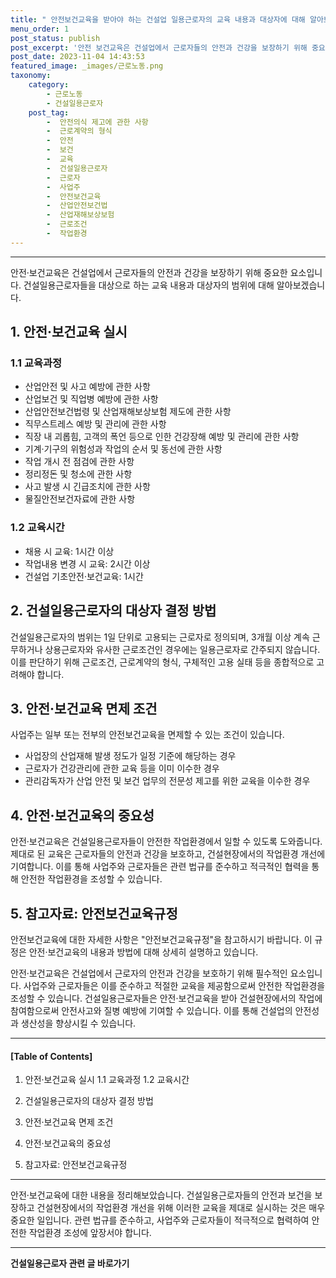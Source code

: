 ```yaml
---
title: " 안전보건교육을 받아야 하는 건설업 일용근로자의 교육 내용과 대상자에 대해 알아보자"
menu_order: 1
post_status: publish
post_excerpt: '안전 보건교육은 건설업에서 근로자들의 안전과 건강을 보장하기 위해 중요한 요소입니다. 건설일용근로자들을 대상으로 하는 교육 내용과 대상자의 범위에 대해 알아보겠습니다.'
post_date: 2023-11-04 14:43:53
featured_image: _images/근로노동.png
taxonomy:
    category:
        - 근로노동
        - 건설일용근로자
    post_tag:
        -  안전의식 제고에 관한 사항
        -  근로계약의 형식
        -  안전
        -  보건
        -  교육
        -  건설일용근로자
        -  근로자
        -  사업주
        -  안전보건교육
        -  산업안전보건법
        -  산업재해보상보험
        -  근로조건
        -  작업환경
---
```



---

안전·보건교육은 건설업에서 근로자들의 안전과 건강을 보장하기 위해 중요한 요소입니다. 건설일용근로자들을 대상으로 하는 교육 내용과 대상자의 범위에 대해 알아보겠습니다.

## 1. 안전·보건교육 실시
### 1.1 교육과정
- 산업안전 및 사고 예방에 관한 사항
- 산업보건 및 직업병 예방에 관한 사항
- 산업안전보건법령 및 산업재해보상보험 제도에 관한 사항
- 직무스트레스 예방 및 관리에 관한 사항
- 직장 내 괴롭힘, 고객의 폭언 등으로 인한 건강장해 예방 및 관리에 관한 사항
- 기계·기구의 위험성과 작업의 순서 및 동선에 관한 사항
- 작업 개시 전 점검에 관한 사항
- 정리정돈 및 청소에 관한 사항
- 사고 발생 시 긴급조치에 관한 사항
- 물질안전보건자료에 관한 사항

### 1.2 교육시간
- 채용 시 교육: 1시간 이상
- 작업내용 변경 시 교육: 2시간 이상
- 건설업 기초안전·보건교육: 1시간

## 2. 건설일용근로자의 대상자 결정 방법
건설일용근로자의 범위는 1일 단위로 고용되는 근로자로 정의되며, 3개월 이상 계속 근무하거나 상용근로자와 유사한 근로조건인 경우에는 일용근로자로 간주되지 않습니다. 이를 판단하기 위해 근로조건, 근로계약의 형식, 구체적인 고용 실태 등을 종합적으로 고려해야 합니다.

## 3. 안전·보건교육 면제 조건
사업주는 일부 또는 전부의 안전보건교육을 면제할 수 있는 조건이 있습니다.
- 사업장의 산업재해 발생 정도가 일정 기준에 해당하는 경우
- 근로자가 건강관리에 관한 교육 등을 이미 이수한 경우
- 관리감독자가 산업 안전 및 보건 업무의 전문성 제고를 위한 교육을 이수한 경우

## 4. 안전·보건교육의 중요성
안전·보건교육은 건설일용근로자들이 안전한 작업환경에서 일할 수 있도록 도와줍니다. 제대로 된 교육은 근로자들의 안전과 건강을 보호하고, 건설현장에서의 작업환경 개선에 기여합니다. 이를 통해 사업주와 근로자들은 관련 법규를 준수하고 적극적인 협력을 통해 안전한 작업환경을 조성할 수 있습니다.

## 5. 참고자료: 안전보건교육규정
안전보건교육에 대한 자세한 사항은 "안전보건교육규정"을 참고하시기 바랍니다. 이 규정은 안전·보건교육의 내용과 방법에 대해 상세히 설명하고 있습니다.

안전·보건교육은 건설업에서 근로자의 안전과 건강을 보호하기 위해 필수적인 요소입니다. 사업주와 근로자들은 이를 준수하고 적절한 교육을 제공함으로써 안전한 작업환경을 조성할 수 있습니다. 건설일용근로자들은 안전·보건교육을 받아 건설현장에서의 작업에 참여함으로써 안전사고와 질병 예방에 기여할 수 있습니다. 이를 통해 건설업의 안전성과 생산성을 향상시킬 수 있습니다.

---

#### [Table of Contents]

1. 안전·보건교육 실시
   1.1 교육과정
   1.2 교육시간

2. 건설일용근로자의 대상자 결정 방법

3. 안전·보건교육 면제 조건

4. 안전·보건교육의 중요성

5. 참고자료: 안전보건교육규정

---

안전·보건교육에 대한 내용을 정리해보았습니다. 건설일용근로자들의 안전과 보건을 보장하고 건설현장에서의 작업환경 개선을 위해 이러한 교육을 제대로 실시하는 것은 매우 중요한 일입니다. 관련 법규를 준수하고, 사업주와 근로자들이 적극적으로 협력하여 안전한 작업환경 조성에 앞장서야 합니다.
<!-- wp:separator -->
<hr class="wp-block-separator has-alpha-channel-opacity"/>
<!-- /wp:separator -->

<!-- wp:group {"backgroundColor":"base","layout":{"type":"constrained"}} -->
<div class="wp-block-group has-base-background-color has-background"><!-- wp:paragraph {"align":"center","fontSize":"medium"} -->
<p class="has-text-align-center has-large-font-size"><strong>건설일용근로자 관련 글 바로가기</strong></p>
<!-- /wp:paragraph -->


<!-- wp:latest-posts
{"categories":[{"id":9606,"count":19,"description":"","link":"https://uknowlaw.com/category/%ea%b1%b4%ec%84%a4%ec%9d%bc%ec%9a%a9%ea%b7%bc%eb%a1%9c%ec%9e%90/","name":"건설일용근로자","slug":"건설일용근로자","taxonomy":"category","parent":0,"meta":[],"_links":{"self":[{"href":"https://uknowlaw.com/wp-json/wp/v2/categories/9606"}],"collection":[{"href":"https://uknowlaw.com/wp-json/wp/v2/categories"}],"about":[{"href":"https://uknowlaw.com/wp-json/wp/v2/taxonomies/category"}],"wp:post_type":[{"href":"https://uknowlaw.com/wp-json/wp/v2/posts?categories=9606"}],"curies":[{"name":"wp","href":"https://api.w.org/{rel}","templated":true}]}}],"postsToShow":100,"excerptLength":28,"postLayout":"grid","columns":2,"featuredImageAlign":"left","featuredImageSizeSlug":"large","fontSize":"small"} /--></div>
<!-- /wp:group -->